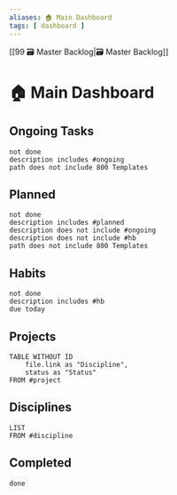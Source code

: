 ```yaml
---
aliases: 🏠 Main Dashboard
tags: [ dashboard ]
---
```

[[99 🗃️ Master Backlog|🗃️ Master Backlog]]
# 🏠 Main Dashboard
## Ongoing Tasks
```tasks
not done 
description includes #ongoing
path does not include 800 Templates
```

## Planned
```tasks
not done 
description includes #planned
description does not include #ongoing
description does not include #hb
path does not include 800 Templates
```
## Habits
```tasks
not done
description includes #hb
due today
```

## Projects
```dataview
TABLE WITHOUT ID
	file.link as "Discipline",
	status as "Status"
FROM #project 
```

## Disciplines
```dataview
LIST
FROM #discipline 
```

## Completed
```tasks
done
```
